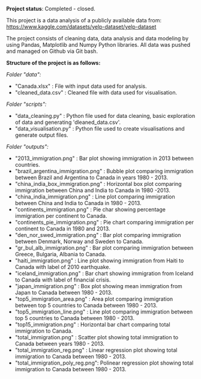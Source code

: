 **Project status**: Completed - closed.

This project is a data analysis of a publicly available data from: 
https://www.kaggle.com/datasets/yelp-dataset/yelp-dataset


The project consists of cleaning data, data analysis and data modeling by using Pandas, Matplotlib and Numpy Python libraries. All data was pushed and managed on Github via Git bash.


**Structure of the project is as follows:**


_Folder "data":_
- "Canada.xlsx" : File with input data used for analysis.
- "cleaned_data.csv" : Cleaned file with data used for visualisation.


_Folder "scripts":_
- "data_cleaning.py" : Python file used for data cleaning, basic exploration of data and generating 'dleaned_data.csv'.
- "data_visualisation.py" : Python file used to create visualisations and generate output files.


_Folder "outputs":_
- "2013_immigration.png" : Bar plot showing immigration in 2013 between countries.
- "brazil_argentina_immigration.png" : Bubble plot comparing immigration between Brazil and Argentina to Canada in years 1980 - 2013.
- "china_india_box_immigration.png" : Horizontal box plot comparing immigration between China and India to Canada in 1980 -2013.
- "china_india_immigration.png" : Line plot  comparing immigration between China and India to Canada in 1980 - 2013.
- "continents_immigration.png" : Pie char showing percentage immigration per continent to Canada.
- "continents_pie_immigration.png" : Pie chart comparing immigration per continent to Canada in 1980 and 2013.
- "den_nor_swed_immigration.png" : Bar plot comparing immigration between Denmark, Norway and Sweden to Canada.
- "gr_bul_alb_immigration.png" : Bar plot comparing immigration between Greece, Bulgaria, Albania to Canada.
- "haiti_immigration.png" : Line plot showing immigration from Haiti to Canada with label of 2010 earthquake.
- "iceland_immigration.png" : Bar chart showing immigration from Iceland to Canada with label of financial crisis.
- "japan_immigration.png" : Box plot showing mean immigration from Japan to Canada between 1980 - 2013.
- "top5_immigration_area.png" : Area plot comparing immigration between top 5 countries to Canada between 1980 - 2013.
- "top5_immigration_line.png" : Line plot comparing immigration between top 5 countries to Canada between 1980 - 2013.
- "top15_immigration.png" : Horizontal bar chart comparing total immigration to Canada.
- "total_immigration.png" : Scatter plot showing total immigration to Canada between years 1980 - 2013.
- "total_immigration_reg.png" : Linear regression plot showing total immigration to Canada between 1980 - 2013.
- "total_immigration_poly_reg.png": Polinear regression plot showing total immigration to Canada between 1980 - 2013.